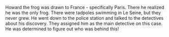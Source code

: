 Howard the frog was drawn to France - specifically Paris.
There he realized he was the only frog. 
There were tadpoles swimming in Le Seine, but they never grew. 
He went down to the police station and talked to the detectives about his discovery.
They assigned him as the main detective on this case. 
He was determined to figure out who was behind this!